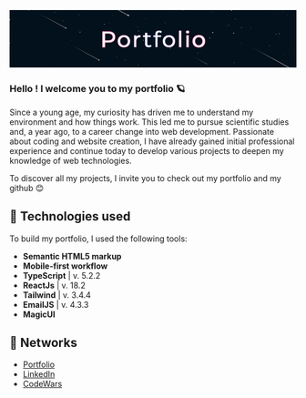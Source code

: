 ![Bannière du portfolio](public/assets//images/portfolio.png)

### Hello ! I welcome you to my portfolio 🪐

Since a young age, my curiosity has driven me to understand my environment and how things work. This led me to pursue scientific studies and, a year ago, to a career change into web development. Passionate about coding and website creation, I have already gained initial professional experience and continue today to develop various projects to deepen my knowledge of web technologies.

To discover all my projects, I invite you to check out my portfolio and my github 😊

## 🌠 Technologies used

To build my portfolio, I used the following tools:

- **Semantic HTML5 markup**
- **Mobile-first workflow**
- **TypeScript** | v. 5.2.2
- **ReactJs** | v. 18.2
- **Tailwind** | v. 3.4.4
- **EmailJS** | v. 4.3.3
- **MagicUI**

## 🌠 Networks

- [Portfolio](portfolio-tau-ten-38.vercel.app/)
- [LinkedIn](https://www.linkedin.com/in/jodieaddis/)
- [CodeWars](https://www.codewars.com/users/JodieAddis)
